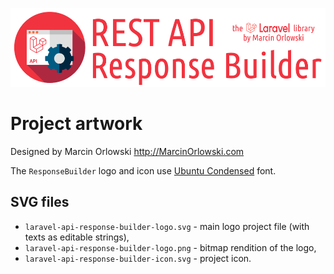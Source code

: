 ![REST API Response Builder for Laravel](../artwork/laravel-api-response-builder-logo.png)

# Project artwork #

Designed by Marcin Orlowski <http://MarcinOrlowski.com>

The `ResponseBuilder` logo and icon use [Ubuntu Condensed](https://design.ubuntu.com/font/) font.

## SVG files ##

* `laravel-api-response-builder-logo.svg` - main logo project file (with texts as editable strings),
* `laravel-api-response-builder-logo.png` - bitmap rendition of the logo,
* `laravel-api-response-builder-icon.svg` - project icon.
